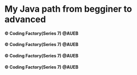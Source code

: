 <h1>My Java path from begginer to advanced</h1>
<h4>&copy Coding Factory(Series 7) @AUEB</h4>
<h4>&copy Coding Factory(Series 7) @AUEB</h4>
<h4>&copy Coding Factory(Series 7) @AUEB</h4>
<h4>&copy Coding Factory(Series 7) @AUEB</h4>
